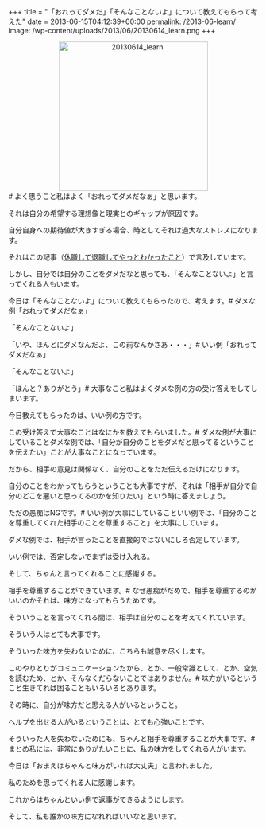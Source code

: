 +++
title = "「おれってダメだ」「そんなことないよ」について教えてもらって考えた"
date = 2013-06-15T04:12:39+00:00
permalink: /2013-06-learn/
image: /wp-content/uploads/2013/06/20130614_learn.png
+++
</p> <div style="text-align: center;">
  <img src="http://5000164.jp/wp-content/uploads/2013/06/20130614_learn-300x300.png" alt="20130614_learn" width="300" height="300" class="aligncenter size-medium wp-image-779" srcset="http://5000164.jp/wp-content/uploads/2013/06/20130614_learn-300x300.png 300w, http://5000164.jp/wp-content/uploads/2013/06/20130614_learn-150x150.png 150w, http://5000164.jp/wp-content/uploads/2013/06/20130614_learn.png 500w" sizes="(max-width: 300px) 100vw, 300px" />
</div></a># よく思うこと私はよく「おれってダメだなぁ」と思います。
  
それは自分の希望する理想像と現実とのギャップが原因です。
  
自分自身への期待値が大きすぎる場合、時としてそれは過大なストレスになります。
  
それはこの記事（[休職して退職してやっとわかったこと](http://5000164.jp/2013-06-retire/ "休職して退職してやっとわかったこと")）で言及しています。
  
しかし、自分では自分のことをダメだなと思っても、「そんなことないよ」と言ってくれる人もいます。
  
今日は「そんなことないよ」について教えてもらったので、考えます。# ダメな例「おれってダメだなぁ」
  
「そんなことないよ」
  
「いや、ほんとにダメなんだよ、この前なんかさあ・・・」# いい例「おれってダメだなぁ」
  
「そんなことないよ」
  
「ほんと？ありがとう」# 大事なこと私はよくダメな例の方の受け答えをしてしまいます。
  
今日教えてもらったのは、いい例の方です。
  
この受け答えで大事なことはなにかを教えてもらいました。# ダメな例が大事にしていることダメな例では、「自分が自分のことをダメだと思ってるということを伝えたい」ことが大事なことになっています。
  
だから、相手の意見は関係なく、自分のことをただ伝えるだけになります。
  
自分のことをわかってもらうということも大事ですが、それは「相手が自分で自分のどこを悪いと思ってるのかを知りたい」という時に答えましょう。
  
ただの愚痴はNGです。# いい例が大事にしていることいい例では、「自分のことを尊重してくれた相手のことを尊重すること」を大事にしています。
  
ダメな例では、相手が言ったことを直接的ではないにしろ否定しています。
  
いい例では、否定しないでまずは受け入れる。
  
そして、ちゃんと言ってくれることに感謝する。
  
相手を尊重することができています。# なぜ愚痴がだめで、相手を尊重するのがいいのかそれは、味方になってもらうためです。
  
そういうことを言ってくれる間は、相手は自分のことを考えてくれています。
  
そういう人はとても大事です。
  
そういった味方を失わないために、こちらも誠意を尽くします。
  
このやりとりがコミュニケーションだから、とか、一般常識として、とか、空気を読むため、とか、そんなくだらないことではありません。# 味方がいるということ生きてれば困ることもいろいろとあります。
  
その時に、自分が味方だと思える人がいるということ。
  
ヘルプを出せる人がいるということは、とても心強いことです。
  
そういった人を失わないためにも、ちゃんと相手を尊重することが大事です。# まとめ私には、非常にありがたいことに、私の味方をしてくれる人がいます。
  
今日は「おまえはちゃんと味方がいれば大丈夫」と言われました。
  
私のためを思ってくれる人に感謝します。
  
これからはちゃんといい例で返事ができるようにします。
  
そして、私も誰かの味方になれればいいなと思います。